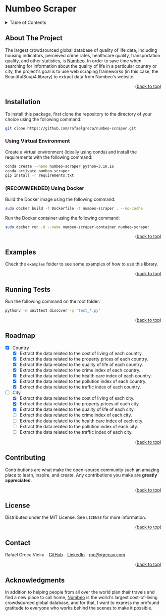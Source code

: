 <a id="readme-top"></a>

# Numbeo Scraper

<!-- TABLE OF CONTENTS -->
<details>
  <summary>Table of Contents</summary>
  <ol>
    <li><a href="#about-the-project">About The Project</a></li>
    <li><a href="#installation">Installation</a></li>
    <li><a href="#examples">Examples</a></li>
    <li><a href="#running-tests">Running Tests</a></li>
    <li><a href="#roadmap">Roadmap</a></li>
    <li><a href="#contributing">Contributing</a></li>
    <li><a href="#license">License</a></li>
    <li><a href="#contact">Contact</a></li>
    <li><a href="#acknowledgments">Acknowledgments</a></li>
  </ol>
</details>

## About The Project

The largest crowdsourced global database of quality of life data, including housing indicators, perceived crime rates, healthcare quality, transportation quality, and other statistics, is [Numbeo](https://www.numbeo.com/). In order to save time when searching for information about the quality of life in a particular country or city, the project's goal is to use web scraping frameworks (in this case, the BeautifulSoup4 library) to extract data from Numbeo's website.

<p align="right">(<a href="#readme-top">back to top</a>)</p>

<!-- INSTALLATION -->
## Installation

To install this package, first clone the repository to the directory of your choice using the following command:

```bash
git clone https://github.com/rafaelgreca/numbeo-scraper.git
```

### Using Virtual Environment

Create a virtual environment (ideally using conda) and install the requirements with the following command:

```bash
conda create --name numbeo-scraper python=3.10.16 
conda activate numbeo-scraper
pip install -r requirements.txt
```

### (RECOMMENDED) Using Docker

Build the Docker image using the following command:

```bash
sudo docker build -f Dockerfile -t numbeo-scraper . --no-cache
```

Run the Docker container using the following command:

```bash
sudo docker run -d --name numbeo-scraper-container numbeo-scraper
```

<p align="right">(<a href="#readme-top">back to top</a>)</p>

<!-- EXAMPLES -->

## Examples

Check the `examples` folder to see some examples of how to use   this library.

<p align="right">(<a href="#readme-top">back to top</a>)</p>

<!-- RUNNING TESTS -->

## Running Tests

Run the following command on the root folder:

```bash
python3 -m unittest discover -p 'test_*.py'
```

<p align="right">(<a href="#readme-top">back to top</a>)</p>

<!-- ROADMAP -->
## Roadmap

- [x] Country
    - [x] Extract the data related to the cost of living of each country.
    - [x] Extract the data related to the property prices of each country.
    - [x] Extract the data related to the quality of life of each country.
    - [x] Extract the data related to the crime index of each country.
    - [x] Extract the data related to the health care index of each country.
    - [x] Extract the data related to the pollution index of each country.
    - [x] Extract the data related to the traffic index of each country.
- [ ] City
    - [x] Extract the data related to the cost of living of each city.
    - [x] Extract the data related to the property prices of each city.
    - [x] Extract the data related to the quality of life of each city.
    - [ ] Extract the data related to the crime index of each city.
    - [ ] Extract the data related to the health care index of each city.
    - [ ] Extract the data related to the pollution index of each city.
    - [ ] Extract the data related to the traffic index of each city.

<p align="right">(<a href="#readme-top">back to top</a>)</p>

<!-- CONTRIBUTING -->
## Contributing

Contributions are what make the open-source community such an amazing place to learn, inspire, and create. Any contributions you make are **greatly appreciated**.

<p align="right">(<a href="#readme-top">back to top</a>)</p>

<!-- LICENSE -->
## License

Distributed under the MIT License. See `LICENSE` for more information.

<p align="right">(<a href="#readme-top">back to top</a>)</p>

<!-- CONTACT -->
## Contact

Rafael Greca Vieira - [GitHub](https://github.com/rafaelgreca) - [LinkedIn](https://www.linkedin.com/in/rafaelgreca/) - me@rgrecav.com

<p align="right">(<a href="#readme-top">back to top</a>)</p>

<!-- Acknowledgments -->
## Acknowledgments

In addition to helping people from all over the world plan their travels and find a new place to call home, [Numbeo](https://www.numbeo.com/) is the world's largest cost-of-living crowdsourced global database, and for that, I want to express my profound gratitude to everyone who works behind the scenes to make it possible.